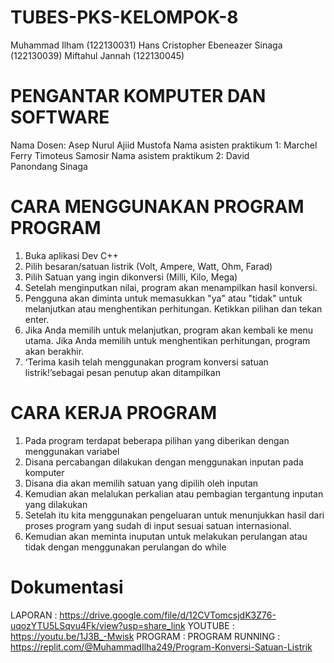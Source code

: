 # TUBES-PKS-KELOMPOK-8
Muhammad Ilham (122130031)
Hans Cristopher Ebeneazer Sinaga (122130039)
Miftahul Jannah (122130045)

# PENGANTAR KOMPUTER DAN SOFTWARE
Nama Dosen: Asep Nurul Ajiid Mustofa
Nama asisten praktikum 1: Marchel Ferry Timoteus Samosir
Nama asistem praktikum 2: David Panondang Sinaga

# CARA MENGGUNAKAN PROGRAM PROGRAM
1)	Buka aplikasi Dev C++
2)	Pilih besaran/satuan listrik (Volt, Ampere, Watt, Ohm, Farad)
3)	Pilih Satuan yang ingin dikonversi (Milli, Kilo, Mega)
4)	Setelah menginputkan nilai, program akan menampilkan hasil konversi.
5)	Pengguna akan diminta untuk memasukkan "ya" atau "tidak" untuk melanjutkan atau menghentikan perhitungan. Ketikkan pilihan dan tekan enter.
6)	Jika Anda memilih untuk melanjutkan, program akan kembali ke menu utama. Jika Anda memilih untuk menghentikan perhitungan, program akan berakhir.
7)	‘Terima kasih telah menggunakan program konversi satuan listrik!’sebagai pesan penutup akan ditampilkan

# CARA KERJA PROGRAM
1)  Pada program terdapat beberapa pilihan yang diberikan dengan menggunakan variabel
2)  Disana percabangan dilakukan dengan menggunakan inputan pada komputer
3)  Disana dia akan memilih satuan yang dipilih oleh inputan
4)  Kemudian akan melalukan perkalian atau pembagian tergantung inputan yang dilakukan
5)  Setelah itu kita menggunakan pengeluaran untuk menunjukkan hasil dari proses program yang sudah di input sesuai satuan internasional.
6)  Kemudian akan meminta inuputan untuk melakukan perulangan atau tidak dengan menggunakan perulangan do while

# Dokumentasi
LAPORAN : https://drive.google.com/file/d/12CVTomcsjdK3Z76-uqozYTU5LSqvu4Fk/view?usp=share_link 
YOUTUBE : https://youtu.be/1J3B_-Mwisk
PROGRAM : 
PROGRAM RUNNING : https://replit.com/@MuhammadIlha249/Program-Konversi-Satuan-Listrik
